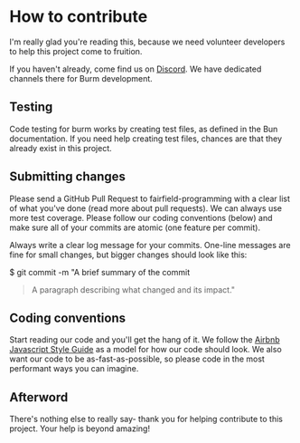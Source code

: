 # How to contribute
I'm really glad you're reading this, because we need volunteer developers to help this project come to fruition.

If you haven't already, come find us on [Discord](https://discord.gg/9GzPSkJNsS). We have dedicated channels there for Burm development. 

## Testing
Code testing for burm works by creating test files, as defined in the Bun documentation. If you need help creating test files, chances are that they already exist in this project.

## Submitting changes
Please send a GitHub Pull Request to fairfield-programming with a clear list of what you've done (read more about pull requests). We can always use more test coverage. Please follow our coding conventions (below) and make sure all of your commits are atomic (one feature per commit).

Always write a clear log message for your commits. One-line messages are fine for small changes, but bigger changes should look like this:

$ git commit -m "A brief summary of the commit
> 
> A paragraph describing what changed and its impact."

## Coding conventions
Start reading our code and you'll get the hang of it. We follow the [Airbnb Javascript Style Guide](https://github.com/airbnb/javascript) as a model for how our code should look. We also want our code to be as-fast-as-possible, so please code in the most performant ways you can imagine. 

## Afterword
There's nothing else to really say- thank you for helping contribute to this project. Your help is beyond amazing!
